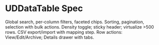 # UDDataTable Spec
Global search, per-column filters, faceted chips.
Sorting, pagination, selection with bulk actions.
Density toggle; sticky header; virtualize >500 rows.
CSV export/import with mapping step.
Row actions: View/Edit/Archive; Details drawer with tabs.
